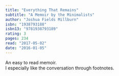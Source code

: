 ```yaml
---
title: "Everything That Remains"
subtitle: "A Memoir by the Minimalists"
author: "Joshua Fields Millburn"
isbn: "1938793188"
isbn13: "9781938793189"
rating: 3
pages: 234
read: "2017-05-02"
date: "2016-01-05"
---
```

An easy to read memoir. <br/>I especially like the conversation through footnotes.<br/>
